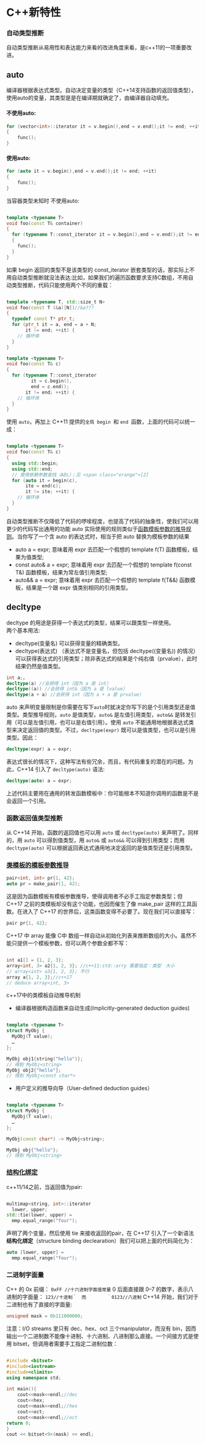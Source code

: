 # C++新特性
### 自动类型推断
自动类型推断从易用性和表达能力来看的改进角度来看，是c++11的一项重要改进。
## auto
编译器根据表达式类型。自动决定变量的类型（C++14支持函数的返回值类型），使用auto的变量，其类型是是在编译期就确定了，由编译器自动填充。
#### 不使用auto:
```c++
for (vector<int>::iterator it = v.begin(),end = v.end();it != end; ++it)
{
    func();
}

```
#### 使用auto:
```c++
for (auto it = v.begin(),end = v.end();it != end; ++it)
{
    func();
}

```
当容器类型未知时
不使用auto:
```c++

template <typename T>
void foo(const T& container)
{
  for (typename T::const_iterator it = v.begin(),end = v.end();it != end; ++it)//注意此处 const 引用要写 const_iterator 作为迭代器的类型
  {
    func();
  } 
}
```
如果 begin 返回的类型不是该类型的 const_iterator 嵌套类型的话，那实际上不用自动类型推断就没法表达:比如，如果我们的遍历函数要求支持C数组，不用自动类型推断，代码只能使用两个不同的重载：
```c++

template <typename T, std::size_t N>
void foo(const T (&a)[N])//&a???
{
  typedef const T* ptr_t;
  for (ptr_t it = a, end = a + N;
       it != end; ++it) {
    // 循环体
  }
}

template <typename T>
void foo(const T& c)
{
  for (typename T::const_iterator
         it = c.begin(),
         end = c.end();
       it != end; ++it) {
    // 循环体
  }
}
```
使用 `auto`，再加上 C++11 提供的`全局 begin `和 `end `函数，上面的代码可以统一成：
```c++

template <typename T>
void foo(const T& c)
{
  using std::begin;
  using std::end;
  // 使用依赖参数查找（ADL）；见 <span class="orange">[2]
  for (auto it = begin(c),
       ite = end(c);
       it != ite; ++it) {
    // 循环体
  }
}
```

自动类型推断不仅降低了代码的啰嗦程度，也提高了代码的抽象性，使我们可以用更少的代码写出通用的功能
auto 实际使用的规则类似于[函数模板参数的推导规则](https://en.cppreference.com/w/cpp/language/template_argument_deduction)。当你写了一个含 auto 的表达式时，相当于把 auto 替换为模板参数的结果
* auto a = expr; 意味着用 expr 去匹配一个假想的 template <typename T> f(T) 函数模板，结果为值类型;
* const auto& a = expr; 意味着用 expr 去匹配一个假想的 template <typename T> f(const T&) 函数模板，结果为常左值引用类型;
* auto&& a = expr; 意味着用 expr 去匹配一个假想的 template <typename T> f(T&&) 函数模板，结果是一个跟 expr 值类别相同的引用类型。
## decltype
decltype 的用途是获得一个表达式的类型，结果可以跟类型一样使用。  
两个基本用法:
* decltype(变量名) 可以获得变量的精确类型。
* decltype(表达式) （表达式不是变量名，但包括 decltype((变量名)) 的情况）可以获得表达式的引用类型；除非表达式的结果是个纯右值（prvalue），此时结果仍然是值类型。
```c++
int a;，
decltype(a) //会获得 int（因为 a 是 int）
decltype((a)) //会获得 int&（因为 a 是 lvalue）
decltype(a + a) //会获得 int（因为 a + a 是 prvalue）
```
auto 来声明变量限制是你需要在写下` auto `时就决定你写下的是个引用类型还是值类型。类型推导规则，`auto` 是值类型，`auto&` 是左值引用类型，`auto&&` 是转发引用（可以是左值引用，也可以是右值引用）。使用 `auto` 不能通用地根据表达式类型来决定返回值的类型。不过，`decltype(expr)` 既可以是值类型，也可以是引用类型。因此：
```c++
decltype(expr) a = expr;
```
表达式很长的情况下，这种写法有些冗余，而且，有代码重复的潜在的问题。为此，C++14 引入了 `decltype(auto)` 语法:
```c++
decltype(auto) a = expr;
```
上述代码主要用在通用的转发函数模板中：你可能根本不知道你调用的函数是不是会返回一个引用。
### 函数返回值类型推断
从 C++14 开始，函数的返回值也可以用 `auto` 或 `decltype(auto)` 来声明了。同样的，用 `auto` 可以得到值类型，用 `auto&` 或 `auto&&` 可以得到引用类型；而用 `decltype(auto)` 可以根据返回表达式通用地决定返回的是值类型还是引用类型。
### [类模板的模板参数推导](https://en.cppreference.com/w/cpp/language/class_template_argument_deduction)
```c++
pair<int, int> pr{1, 42};
auto pr = make_pair(1, 42);
```
这是因为函数模板有模板参数推导，使得调用者不必手工指定参数类型；但 C++17 之前的类模板却没有这个功能，也因而催生了像 make_pair 这样的工具函数。在进入了 C++17 的世界后，这类函数变得不必要了。现在我们可以直接写：
```c++
pair pr{1, 42};
```
 C++17 中 array 能像 C中 数组一样自动从初始化列表来推断数组的大小。虽然不能只提供一个模板参数，但可以两个参数全都不写：
 ```c++
 
int a1[] = {1, 2, 3};
array<int, 3> a2{1, 2, 3}; //c++11:std::arry 需要指定：类型　大小
// array<int> a3{1, 2, 3}; 不行
array a{1, 2, 3};//c++17
// deduce array<int, 3>
 ```
 c++17中的类模板自动推导机制
 *  编译器根据构造函数来自动生成(Implicitly-generated deduction guides)
```c++

template <typename T>
struct MyObj {
  MyObj(T value);
  …
};

MyObj obj1{string("hello")};
// 得到 MyObj<string>
MyObj obj2{"hello"};
// 得到 MyObj<const char*>
```
* 用户定义的推导向导（User-defined deduction guides）
```c++

template <typename T>
struct MyObj {
  MyObj(T value);
  …
};

MyObj(const char*) -> MyObj<string>;

MyObj obj{"hello"};
// 得到 MyObj<string>
```
### [结构化绑定](https://en.cppreference.com/w/cpp/language/structured_binding)
c++11/14之前，当返回值为pair:
```c++

multimap<string, int>::iterator
  lower, upper;
std::tie(lower, upper) =
  mmp.equal_range("four");
```
声明了两个变量，然后使用 tie 来接收返回的pair，在 C++17 引入了一个新语法**结构化绑定**（structure binding declearation）我们可以把上面的代码简化为：
```c++
auto [lower, upper] = 
  mmp.equal_range("four");
```
### 二进制字面量
C++ 的 0x 前缀： `0xFF //十六进制字面值常量`
0 后面直接跟 0–7 的数字，表示八进制的字面量： `123//十进制｀　而　　　　
｀0123//八进制`
C++14 开始，我们对于二进制也有了直接的字面量:
```c++
unsigned mask = 0b111000000;
```
注意：I/O streams 里只有 dec、hex、oct 三个manipulator，而没有 bin，因而输出一个二进制数不能像十进制、十六进制、八进制那么直接。一个间接方式是使用 bitset，但调用者需要手工指定二进制位数：
```c++

#include <bitset>
#include<iostream>
#include<climits>
using namespace std;
 
int main(){
    cout<<mask<<endl;//dec
    cout<<hex;
    cout<<mask<<endl;//hex
    cout<<oct;
    cout<<mask<<endl;//oct
return 0;
}
cout << bitset<9>(mask) << endl;
```







